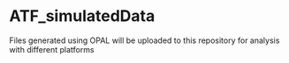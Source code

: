 # ATF_simulatedData
Files generated using OPAL will be uploaded to this repository for analysis with different platforms
